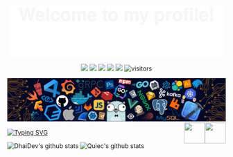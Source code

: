 ![](Bottom_up.svg)

<!--   my-icons -->
<p align="center">
    <a href="https://github.com/DhaiDev/DhaiDev"><img src="https://img.shields.io/badge/status-updating-brightgreen.svg"></a>
    <a href="https://github.com/python/cpython"><img src="https://img.shields.io/badge/Python-3.10-FF1493.svg"></a>
    <a href="https://github.com/DhaiDev/DhaiDev/graphs/contributors"><img src="https://img.shields.io/github/contributors/DhaiDev/DhaiDev?color=blue"></a>
    <a href="https://github.com/DhaiDev/DhaiDev/stargazers"><img src="https://img.shields.io/github/stars/DhaiDev/DhaiDev.svg?logo=github"></a>
    <a href="https://github.com/DhaiDev/DhaiDev/network/members"><img src="https://img.shields.io/github/forks/DhaiDev/DhaiDev.svg?color=blue&logo=github"></a>
    <img src="https://visitor-badge.laobi.icu/badge?page_id=DhaiDev.DhaiDev" alt="visitors"/>   
</p>

<!--   my-header-img -->
![](header_.png)
<a href="https://www.python.org/"><img src="https://upload.wikimedia.org/wikipedia/commons/c/c3/Python-logo-notext.svg" align="right" height="48" width="48" ></a>
<img src="https://upload.wikimedia.org/wikipedia/commons/4/4f/Csharp_Logo.png" align="right" height="48" width="48" >

<!--   my-ticker -->    
[![Typing SVG](https://readme-typing-svg.herokuapp.com?color=%2336BCF7&center=true&vCenter=true&width=600&lines=Hi+there+👋,+I+am+Dai;+Welcome+to+My+Profile!;Over+2+years+plus+of+programming+experience;Always+learning+new+things+;Machine+learning+enthusiast+;Kaggle+community+member)](https://git.io/typing-svg)



 ![DhaiDev's github stats](https://github-readme-stats.vercel.app/api?username=DhaiDev&show_icons=true&theme=radical&include_all_commits=true)  ![Quiec's github stats](https://github-readme-stats.vercel.app/api/top-langs/?username=DhaiDev&theme=radical&layout=compact) 


